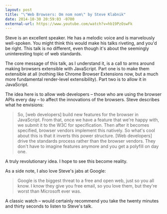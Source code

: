 ```yaml
---
layout: post
title: "\"Web Browsers: Om nom nom\" by Steve Klabnik"
date: 2014-10-30 20:59:03 -0700
external-url: https://www.youtube.com/watch?v=hb19PzOswFk
---
```


Steve is an excellent speaker. He has a melodic voice and is marvelously
well-spoken. You might think this would make his talks riveting, and you'd
be right. This talk is no different, even though it's about the
seemingly uninteresting topic of web standards.

The core message of this talk, as I understand it, is a call to arms around
making browsers extensible with JavaScript. Part one is to make them
extensible at all (nothing like Chrome Browser Extensions now, but a much
more fundamental render-level extensibility). Part two is to allow it in
JavaScript.

The idea here is to allow web developers – those who are using the browser
APIs every day – to affect the innovations of the browsers. Steve describes
what he envisions:

> So, [web developers] build new features for the browser in JavaScript.
> From that, once we have a feature that we're happy with, we submit it to
> the W3C for specification. Then after it becomes specified, browser
> vendors implement this natively. So what's cool about this is that it
> inverts this power structure. [Web developers] drive the standards
> process rather than the browser vendors. They don't have to imagine
> features anymore and you get a polyfill on day one.

A truly revolutionary idea. I hope to see this become reality.

As a side note, I also love Steve's jabs at Google:

> Google is the biggest threat to a free and open web, just so you all
> know. I know they give you free email, so you love them, but they're
> worst than Microsoft ever was.

A classic watch – would certainly recommend you take the twenty minutes and
thirty seconds to listen to Steve's talk.
